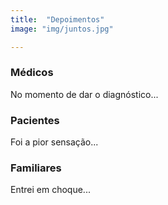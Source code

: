 ```yaml
---
title:  "Depoimentos"
image: "img/juntos.jpg"

---
```


### Médicos

No momento de dar o diagnóstico...

### Pacientes

Foi a pior sensação...

### Familiares

Entrei em choque...

